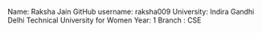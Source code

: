 Name: Raksha Jain
GitHub username: raksha009
University: Indira Gandhi Delhi Technical University for Women
Year: 1
Branch : CSE
